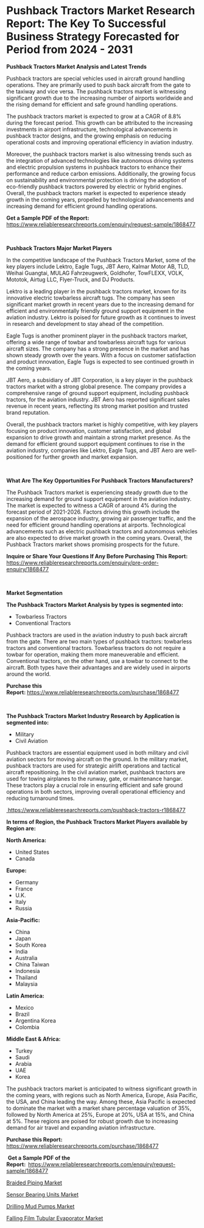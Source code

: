 <p><h1>Pushback Tractors Market Research Report: The Key To Successful Business Strategy Forecasted for Period from 2024 - 2031</h1></p><p><strong>Pushback Tractors Market Analysis and Latest Trends</strong></p>
<p><p>Pushback tractors are special vehicles used in aircraft ground handling operations. They are primarily used to push back aircraft from the gate to the taxiway and vice versa. The pushback tractors market is witnessing significant growth due to the increasing number of airports worldwide and the rising demand for efficient and safe ground handling operations. </p><p>The pushback tractors market is expected to grow at a CAGR of 8.8% during the forecast period. This growth can be attributed to the increasing investments in airport infrastructure, technological advancements in pushback tractor designs, and the growing emphasis on reducing operational costs and improving operational efficiency in aviation industry. </p><p>Moreover, the pushback tractors market is also witnessing trends such as the integration of advanced technologies like autonomous driving systems and electric propulsion systems in pushback tractors to enhance their performance and reduce carbon emissions. Additionally, the growing focus on sustainability and environmental protection is driving the adoption of eco-friendly pushback tractors powered by electric or hybrid engines. Overall, the pushback tractors market is expected to experience steady growth in the coming years, propelled by technological advancements and increasing demand for efficient ground handling operations.</p></p>
<p><strong>Get a Sample PDF of the Report:&nbsp;</strong> <a href="https://www.reliableresearchreports.com/enquiry/request-sample/1868477">https://www.reliableresearchreports.com/enquiry/request-sample/1868477</a></p>
<p>&nbsp;</p>
<p><strong>Pushback Tractors Major Market Players</strong></p>
<p><p>In the competitive landscape of the Pushback Tractors Market, some of the key players include Lektro, Eagle Tugs, JBT Aero, Kalmar Motor AB, TLD, Weihai Guangtai, MULAG Fahrzeugwerk, Goldhofer, TowFLEXX, VOLK, Mototok, Airtug LLC, Flyer-Truck, and DJ Products.</p><p>Lektro is a leading player in the pushback tractors market, known for its innovative electric towbarless aircraft tugs. The company has seen significant market growth in recent years due to the increasing demand for efficient and environmentally friendly ground support equipment in the aviation industry. Lektro is poised for future growth as it continues to invest in research and development to stay ahead of the competition.</p><p>Eagle Tugs is another prominent player in the pushback tractors market, offering a wide range of towbar and towbarless aircraft tugs for various aircraft sizes. The company has a strong presence in the market and has shown steady growth over the years. With a focus on customer satisfaction and product innovation, Eagle Tugs is expected to see continued growth in the coming years.</p><p>JBT Aero, a subsidiary of JBT Corporation, is a key player in the pushback tractors market with a strong global presence. The company provides a comprehensive range of ground support equipment, including pushback tractors, for the aviation industry. JBT Aero has reported significant sales revenue in recent years, reflecting its strong market position and trusted brand reputation.</p><p>Overall, the pushback tractors market is highly competitive, with key players focusing on product innovation, customer satisfaction, and global expansion to drive growth and maintain a strong market presence. As the demand for efficient ground support equipment continues to rise in the aviation industry, companies like Lektro, Eagle Tugs, and JBT Aero are well-positioned for further growth and market expansion.</p></p>
<p>&nbsp;</p>
<p><strong>What Are The Key Opportunities For Pushback Tractors Manufacturers?</strong></p>
<p><p>The Pushback Tractors market is experiencing steady growth due to the increasing demand for ground support equipment in the aviation industry. The market is expected to witness a CAGR of around 4% during the forecast period of 2021-2026. Factors driving this growth include the expansion of the aerospace industry, growing air passenger traffic, and the need for efficient ground handling operations at airports. Technological advancements such as electric pushback tractors and autonomous vehicles are also expected to drive market growth in the coming years. Overall, the Pushback Tractors market shows promising prospects for the future.</p></p>
<p><strong>Inquire or Share Your Questions If Any Before Purchasing This Report:</strong> <a href="https://www.reliableresearchreports.com/enquiry/pre-order-enquiry/1868477">https://www.reliableresearchreports.com/enquiry/pre-order-enquiry/1868477</a></p>
<p>&nbsp;</p>
<p><strong>Market Segmentation</strong></p>
<p><strong>The Pushback Tractors Market Analysis by types is segmented into:</strong></p>
<p><ul><li>Towbarless Tractors</li><li>Conventional Tractors</li></ul></p>
<p><p>Pushback tractors are used in the aviation industry to push back aircraft from the gate. There are two main types of pushback tractors: towbarless tractors and conventional tractors. Towbarless tractors do not require a towbar for operation, making them more maneuverable and efficient. Conventional tractors, on the other hand, use a towbar to connect to the aircraft. Both types have their advantages and are widely used in airports around the world.</p></p>
<p><strong>Purchase this Report:&nbsp;</strong><a href="https://www.reliableresearchreports.com/purchase/1868477">https://www.reliableresearchreports.com/purchase/1868477</a></p>
<p>&nbsp;</p>
<p><strong>The Pushback Tractors Market Industry Research by Application is segmented into:</strong></p>
<p><ul><li>Military</li><li>Civil Aviation</li></ul></p>
<p><p>Pushback tractors are essential equipment used in both military and civil aviation sectors for moving aircraft on the ground. In the military market, pushback tractors are used for strategic airlift operations and tactical aircraft repositioning. In the civil aviation market, pushback tractors are used for towing airplanes to the runway, gate, or maintenance hangar. These tractors play a crucial role in ensuring efficient and safe ground operations in both sectors, improving overall operational efficiency and reducing turnaround times.</p></p>
<p><a href="https://www.reliableresearchreports.com/pushback-tractors-r1868477">&nbsp;https://www.reliableresearchreports.com/pushback-tractors-r1868477</a></p>
<p><strong>In terms of Region, the Pushback Tractors Market Players available by Region are:</strong></p>
<p>
    <p> <strong> North America: </strong>
        <ul>
            <li>United States</li>
            <li>Canada</li>
        </ul>
        </p> 
    <p> <strong> Europe: </strong>
        <ul>
            <li>Germany</li>
            <li>France</li>
            <li>U.K.</li>
            <li>Italy</li>
            <li>Russia</li>
        </ul>
        </p> 
    <p> <strong> Asia-Pacific: </strong>
        <ul>
            <li>China</li>
            <li>Japan</li>
            <li>South Korea</li>
            <li>India</li>
            <li>Australia</li>
            <li>China Taiwan</li>
            <li>Indonesia</li>
            <li>Thailand</li>
            <li>Malaysia</li>
        </ul>
        </p> 
    <p> <strong> Latin America: </strong>
        <ul>
            <li>Mexico</li>
            <li>Brazil</li>
            <li>Argentina Korea</li>
            <li>Colombia</li>
        </ul>
        </p> 
    <p> <strong> Middle East & Africa: </strong>
        <ul>
            <li>Turkey</li>
            <li>Saudi</li>
            <li>Arabia</li>
            <li>UAE</li>
            <li>Korea</li>
        </ul>
    </p>
    </p>
<p><p>The pushback tractors market is anticipated to witness significant growth in the coming years, with regions such as North America, Europe, Asia Pacific, the USA, and China leading the way. Among these, Asia Pacific is expected to dominate the market with a market share percentage valuation of 35%, followed by North America at 25%, Europe at 20%, USA at 15%, and China at 5%. These regions are poised for robust growth due to increasing demand for air travel and expanding aviation infrastructure.</p></p>
<p><strong>Purchase this Report: </strong><a href="https://www.reliableresearchreports.com/purchase/1868477">https://www.reliableresearchreports.com/purchase/1868477</a></p>
<p>&nbsp;<strong>Get a Sample PDF of the Report:&nbsp;&nbsp;</strong><a href="https://www.reliableresearchreports.com/enquiry/request-sample/1868477">https://www.reliableresearchreports.com/enquiry/request-sample/1868477</a></p>
<p><strong></strong></p>
<p><p><a href="https://gentle-editor-9db.notion.site/Global-Braided-Piping-Market-Size-and-Market-Trends-Insights-and-Projections-from-2024-to-2031-6dc4c0c465e042e389aca2a72db2bc08">Braided Piping Market</a></p><p><a href="https://github.com/nathandecarvalho/Market-Research-Report-List-2/blob/main/sensor-bearing-units-market.md">Sensor Bearing Units Market</a></p><p><a href="https://github.com/kosella/Market-Research-Report-List-2/blob/main/drilling-mud-pumps-market.md">Drilling Mud Pumps Market</a></p><p><a href="https://view.publitas.com/reportprime-1/falling-film-tubular-evaporator-market-size-evaluating-its-market-trends-growth-and-projections-2024-2031/">Falling Film Tubular Evaporator Market</a></p></p>